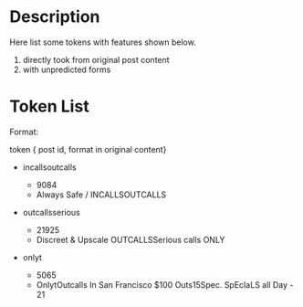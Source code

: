 
# Description

Here list some tokens with features shown below.

1. directly took from original post content
2. with unpredicted forms

# Token List

Format:

token { post id, format in original content}


- incallsoutcalls
    - 9084
    - Always Safe / INCALLSOUTCALLS<br>

- outcallsserious
    - 21925
    - Discreet & Upscale OUTCALLSSerious calls ONLY 

- onlyt
    - 5065
    - OnlytOutcalls In San Francisco $100 Outs15Spec. SpEcIaLS all Day - 21 







